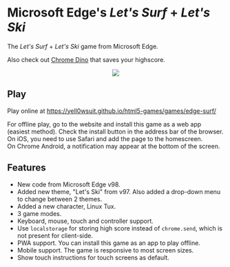 # Microsoft Edge's *Let's Surf* + *Let's Ski*
The *Let's Surf* + *Let's Ski* game from Microsoft Edge.

Also check out [Chrome Dino](https://github.com/yell0wsuit/chrome-dino-enhanced) that saves your highscore.

<p align="center">
  <img src="https://i.imgur.com/9ybOdy7.png"/>
</p>

## Play
Play online at https://yell0wsuit.github.io/html5-games/games/edge-surf/

For offline play, go to the website and install this game as a web app (easiest method). Check the install button in the address bar of the browser.  
On iOS, you need to use Safari and add the page to the homescreen.  
On Chrome Android, a notification may appear at the bottom of the screen.

## Features
- New code from Microsoft Edge v98.
- Added new theme, "Let's Ski" from v97. Also added a drop-down menu to change between 2 themes.
- Added a new character, Linux Tux.
- 3 game modes.
- Keyboard, mouse, touch and controller support.
- Use ``localstorage`` for storing high score instead of ``chrome.send``, which is not present for client-side.
- PWA support. You can install this game as an app to play offline.
- Mobile support. The game is responsive to most screen sizes.
- Show touch instructions for touch screens as default.
